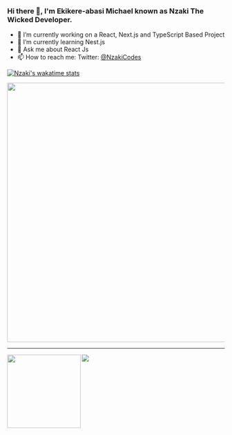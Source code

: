 ### Hi there 👋, I'm Ekikere-abasi Michael known as Nzaki The Wicked Developer.

- 🔭 I’m currently working on a React, Next.js and TypeScript Based Project
- 🌱 I’m currently learning Nest.js
- 💬 Ask me about React Js
- 📫 How to reach me: Twitter: [@NzakiCodes](https://twitter.com/NzakiCodes)


[![Nzaki's wakatime stats](https://github-readme-stats.vercel.app/api/wakatime?username=NzakiCodes)](https://github-readme-stats.vercel.app/api/wakatime?username=NzakiCodes)
<!--
**NzakiCodes/NzakiCodes** is a ✨ _special_ ✨ repository because its `README.md` (this file) appears on your GitHub profile.


Here are some ideas to get you started:

- 🔭 I’m currently working on ...
- 🌱 I’m currently learning Nest.js
- 👯 I’m looking to collaborate on ...
- 🤔 I’m looking for help with ...
- 💬 Ask me about React Js
- 📫 How to reach me: Twitter: [ @NzakiCodes](https://twitter.com/NzakiCodes)
- 😄 Pronouns: Who/Where
- 😄 Pronouns: Who/Where/Who Dem Be?/Who Goes?
- ⚡ Fun fact: ...
-->
<p align="middle">
  <img width="600" src="https://github-profile-trophy.vercel.app/?username=NzakiCodes&rank=SS,S,AAA,AA,A,B,C&row=1&column=5&theme=radical"/>
</p>

---

<div>
  <img height="170" align="left" src="https://github-readme-stats.vercel.app/api?username=NzakiCodes&show_icons=true&count_private=true&include_all_commits=true&theme=radical" />
  <img src="https://github-readme-stats.vercel.app/api/top-langs/?username=NzakiCodes&layout=compact&theme=radical" />
</div>
